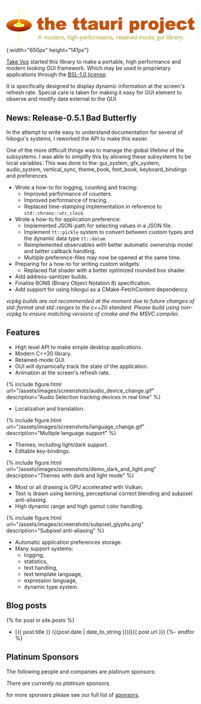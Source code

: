 
![HikoGUI: A modern, high-performance, retained-mode, gui library](/assets/images/logos/hikogui-logo-1300x282.png){:width="650px" height="141px"}

[Take Vos](https://github.com/takev/) started this library to make a portable,
high performance and modern looking GUI framework. Which may be used in
proprietary applications through the [BSL-1.0 license](https://opensource.org/licenses/BSL-1.0).

It is specifically designed to display dynamic information at the screen's
refresh rate. Special care is taken for making it easy for GUI element to
observe and modify data external to the GUI.

News: Release-0.5.1 Bad Butterfly
---------------------------------

In the attempt to write easy to understand documentation for several of
hikogui's systems, I reworked the API to make this easier.

One of the more difficult things was to manage the global lifetime of the
subsystems. I was able to simplify this by allowing these subsystems to be
local variables. This was done to the: gui\_system, gfx\_system, audio\_system,
vertical\_sync, theme\_book, font\_book, keyboard\_bindings and preferences.
   
 * Wrote a how-to for logging, counting and tracing:
   - Improved performance of counters.
   - Improved performance of tracing.
   - Replaced time-stamping implementation in reference to `std::chrono::utc_clock`.
 * Wrote a how-to for application preference:
   - Implemented JSON-path for selecting values in a JSON file.
   - Implement `tt::pickle` system to convert between custom types and
     the dynamic data type `tt::datum`.
   - Reimplemented observables with better automatic ownership model and
     better callback handling.
   - Multiple preference-files may now be opened at the same time.
 * Preparing for a how-to for writing custom widgets:
   - Replaced flat shader with a better optimized rounded box shader.
 * Add address-sanitizer builds.
 * Finalize BON8 (Binary Object Notation 8) specification.
 * Add support for using hikogui as a CMake-FetchContent dependency. 

_vcpkg builds are not recommended at the moment due to future
changes of std::format and std::ranges to the c++20 standard.
Please build using non-vcpkg to ensure matching versions of cmake
and the MSVC compiler._

Features
--------

 - High level API to make simple desktop applications.
 - Modern C++20 library.
 - Retained-mode GUI.
 - GUI will dynamically track the state of the application.
 - Animation at the screen's refresh rate.

{% include figure.html url="/assets/images/screenshots/audio_device_change.gif" description="Audio Selection tracking devices in real time" %}

 - Localization and translation.

{% include figure.html url="/assets/images/screenshots/language_change.gif" description="Multiple language support" %}

 - Themes; including light/dark support.
 - Editable key-bindings.

{% include figure.html url="/assets/images/screenshots/demo_dark_and_light.png" description="Themes with dark and light mode" %}

 - Most or all drawing is GPU accelerated with Vulkan.
 - Text is drawn using kerning, perceptional correct blending and subpixel anti-aliasing.
 - High dynamic range and high gamut color handling.

{% include figure.html url="/assets/images/screenshots/subpixel_glyphs.png" description="Subpixel anti-aliasing" %}

 - Automatic application preferences storage.
 - Many support systems:
   + logging,
   + statistics,
   + text handling,
   + text template language,
   + expression language,
   + dynamic type system.

Blog posts
----------
{% for post in site.posts %}
 - [{{ post.title }} ({{post.date | date_to_string }})]({{ post.url }})
{%- endfor %}

Platinum Sponsors
-----------------

The following people and companies are platinum sponsors:

_There are currently no platinum sponsors._

for more sponsers please see our full list of [sponsors](sponsors.md).

